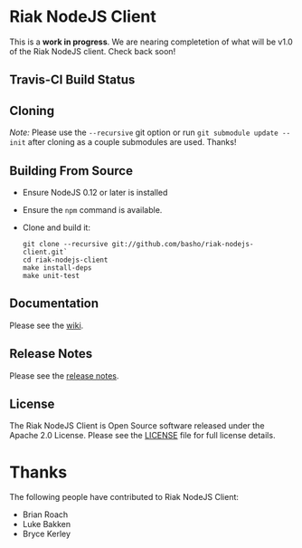 Riak NodeJS Client
==================

This is a **work in progress**. We are nearing completetion of what will be v1.0 of the Riak NodeJS client. 
Check back soon!

Travis-CI Build Status
----------------------

Cloning
-------

*Note:* Please use the `--recursive` git option or run `git submodule update --init` after cloning as a couple submodules are used. Thanks!

Building From Source
----------------------

* Ensure NodeJS 0.12 or later is installed
* Ensure the `npm` command is available.
* Clone and build it:

    ```
    git clone --recursive git://github.com/basho/riak-nodejs-client.git`
    cd riak-nodejs-client
    make install-deps
    make unit-test
    ```

Documentation
-------------

Please see the [wiki](https://github.com/basho/riak-nodejs-client/wiki).

Release Notes
-------------

Please see the [release
notes](https://github.com/basho/riak-nodejs-client/blob/master/RELNOTES.md).

License
-------

The Riak NodeJS Client is Open Source software released under the Apache 2.0 License. Please see the [LICENSE](LICENSE) file for full license details.

Thanks
======

The following people have contributed to Riak NodeJS Client:

* Brian Roach
* Luke Bakken
* Bryce Kerley


